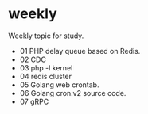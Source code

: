 # weekly
Weekly topic for study.

- 01 PHP delay queue based on Redis.
- 02 CDC
- 03 php -l kernel
- 04 redis cluster
- 05 Golang web crontab.
- 06 Golang cron.v2 source code.
- 07 gRPC
